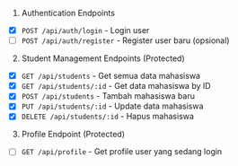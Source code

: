 1. Authentication Endpoints

- [X] `POST /api/auth/login` - Login user
- [ ] `POST /api/auth/register` - Register user baru (opsional)

2. Student Management Endpoints (Protected)
- [X] `GET /api/students` - Get semua data mahasiswa
- [X] `GET /api/students/:id` - Get data mahasiswa by ID
- [X] `POST /api/students` - Tambah mahasiswa baru
- [X] `PUT /api/students/:id` - Update data mahasiswa
- [X] `DELETE /api/students/:id` - Hapus mahasiswa

3. Profile Endpoint (Protected)
- [ ] `GET /api/profile` - Get profile user yang sedang login
